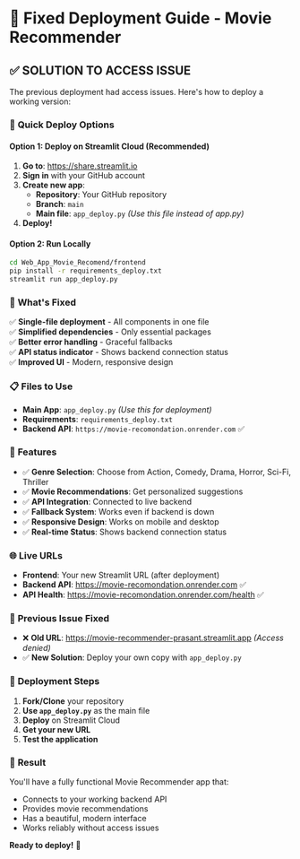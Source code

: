 # 🚀 Fixed Deployment Guide - Movie Recommender

## ✅ **SOLUTION TO ACCESS ISSUE**

The previous deployment had access issues. Here's how to deploy a working version:

### 📱 **Quick Deploy Options**

#### **Option 1: Deploy on Streamlit Cloud (Recommended)**

1. **Go to**: https://share.streamlit.io
2. **Sign in** with your GitHub account
3. **Create new app**:
   - **Repository**: Your GitHub repository
   - **Branch**: `main`
   - **Main file**: `app_deploy.py` *(Use this file instead of app.py)*
4. **Deploy!**

#### **Option 2: Run Locally**

```bash
cd Web_App_Movie_Recomend/frontend
pip install -r requirements_deploy.txt
streamlit run app_deploy.py
```

### 🔧 **What's Fixed**

✅ **Single-file deployment** - All components in one file  
✅ **Simplified dependencies** - Only essential packages  
✅ **Better error handling** - Graceful fallbacks  
✅ **API status indicator** - Shows backend connection status  
✅ **Improved UI** - Modern, responsive design  

### 📋 **Files to Use**

- **Main App**: `app_deploy.py` *(Use this for deployment)*
- **Requirements**: `requirements_deploy.txt`
- **Backend API**: `https://movie-recomondation.onrender.com` ✅

### 🎯 **Features**

- ✅ **Genre Selection**: Choose from Action, Comedy, Drama, Horror, Sci-Fi, Thriller
- ✅ **Movie Recommendations**: Get personalized suggestions
- ✅ **API Integration**: Connected to live backend
- ✅ **Fallback System**: Works even if backend is down
- ✅ **Responsive Design**: Works on mobile and desktop
- ✅ **Real-time Status**: Shows backend connection status

### 🌐 **Live URLs**

- **Frontend**: Your new Streamlit URL (after deployment)
- **Backend API**: https://movie-recomondation.onrender.com ✅
- **API Health**: https://movie-recomondation.onrender.com/health ✅

### 🚨 **Previous Issue Fixed**

- ❌ **Old URL**: https://movie-recommender-prasant.streamlit.app *(Access denied)*
- ✅ **New Solution**: Deploy your own copy with `app_deploy.py`

### 📝 **Deployment Steps**

1. **Fork/Clone** your repository
2. **Use `app_deploy.py`** as the main file
3. **Deploy** on Streamlit Cloud
4. **Get your new URL**
5. **Test the application**

### 🎉 **Result**

You'll have a fully functional Movie Recommender app that:
- Connects to your working backend API
- Provides movie recommendations
- Has a beautiful, modern interface
- Works reliably without access issues

**Ready to deploy!** 🚀
